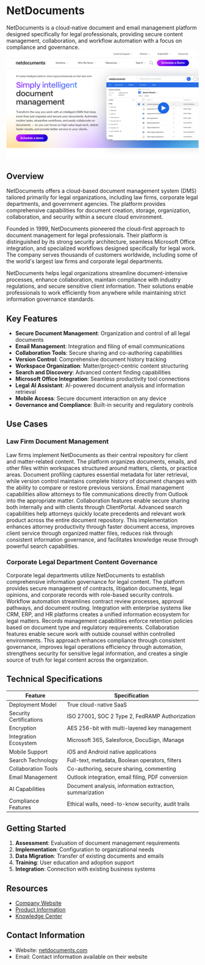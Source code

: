 
# NetDocuments

NetDocuments is a cloud-native document and email management platform designed specifically for legal professionals, providing secure content management, collaboration, and workflow automation with a focus on compliance and governance.
![NetDocuments](./assets/netdocuments.png)

## Overview

NetDocuments offers a cloud-based document management system (DMS) tailored primarily for legal organizations, including law firms, corporate legal departments, and government agencies. The platform provides comprehensive capabilities for document creation, storage, organization, collaboration, and security within a secure cloud environment.

Founded in 1999, NetDocuments pioneered the cloud-first approach to document management for legal professionals. Their platform is distinguished by its strong security architecture, seamless Microsoft Office integration, and specialized workflows designed specifically for legal work. The company serves thousands of customers worldwide, including some of the world's largest law firms and corporate legal departments.

NetDocuments helps legal organizations streamline document-intensive processes, enhance collaboration, maintain compliance with industry regulations, and secure sensitive client information. Their solutions enable professionals to work efficiently from anywhere while maintaining strict information governance standards.

## Key Features

- **Secure Document Management**: Organization and control of all legal documents
- **Email Management**: Integration and filing of email communications
- **Collaboration Tools**: Secure sharing and co-authoring capabilities
- **Version Control**: Comprehensive document history tracking
- **Workspace Organization**: Matter/project-centric content structuring
- **Search and Discovery**: Advanced content finding capabilities
- **Microsoft Office Integration**: Seamless productivity tool connections
- **Legal AI Assistant**: AI-powered document analysis and information retrieval
- **Mobile Access**: Secure document interaction on any device
- **Governance and Compliance**: Built-in security and regulatory controls

## Use Cases

### Law Firm Document Management

Law firms implement NetDocuments as their central repository for client and matter-related content. The platform organizes documents, emails, and other files within workspaces structured around matters, clients, or practice areas. Document profiling captures essential metadata for later retrieval, while version control maintains complete history of document changes with the ability to compare or restore previous versions. Email management capabilities allow attorneys to file communications directly from Outlook into the appropriate matter. Collaboration features enable secure sharing both internally and with clients through ClientPortal. Advanced search capabilities help attorneys quickly locate precedents and relevant work product across the entire document repository. This implementation enhances attorney productivity through faster document access, improves client service through organized matter files, reduces risk through consistent information governance, and facilitates knowledge reuse through powerful search capabilities.

### Corporate Legal Department Content Governance

Corporate legal departments utilize NetDocuments to establish comprehensive information governance for legal content. The platform provides secure management of contracts, litigation documents, legal opinions, and corporate records with role-based security controls. Workflow automation streamlines contract review processes, approval pathways, and document routing. Integration with enterprise systems like CRM, ERP, and HR platforms creates a unified information ecosystem for legal matters. Records management capabilities enforce retention policies based on document type and regulatory requirements. Collaboration features enable secure work with outside counsel within controlled environments. This approach enhances compliance through consistent governance, improves legal operations efficiency through automation, strengthens security for sensitive legal information, and creates a single source of truth for legal content across the organization.

## Technical Specifications

| Feature | Specification |
|---------|---------------|
| Deployment Model | True cloud-native SaaS |
| Security Certifications | ISO 27001, SOC 2 Type 2, FedRAMP Authorization |
| Encryption | AES 256-bit with multi-layered key management |
| Integration Ecosystem | Microsoft 365, Salesforce, DocuSign, iManage |
| Mobile Support | iOS and Android native applications |
| Search Technology | Full-text, metadata, Boolean operators, filters |
| Collaboration Tools | Co-authoring, secure sharing, commenting |
| Email Management | Outlook integration, email filing, PDF conversion |
| AI Capabilities | Document analysis, information extraction, summarization |
| Compliance Features | Ethical walls, need-to-know security, audit trails |

## Getting Started

1. **Assessment**: Evaluation of document management requirements
2. **Implementation**: Configuration to organizational needs
3. **Data Migration**: Transfer of existing documents and emails
4. **Training**: User education and adoption support
5. **Integration**: Connection with existing business systems

## Resources

- [Company Website](https://www.netdocuments.com/)
- [Product Information](https://www.netdocuments.com/solutions/document-management-software/)
- [Knowledge Center](https://support.netdocuments.com/)

## Contact Information

- Website: [netdocuments.com](https://www.netdocuments.com/)
- Email: Contact information available on their website

